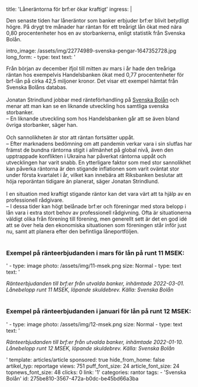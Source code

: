 title: 'Låneräntorna för brf:er ökar kraftigt'
ingress: |
  <p>Den senaste tiden har låneräntor som banker erbjuder brf:er blivit betydligt högre. På drygt tre månader har räntan för ett treårigt lån ökat med nära 0,80 procentenheter hos en av storbankerna, enligt statistik från Svenska Bolån.
  </p>
intro_image: /assets/img/22774989-svenska-pengar-1647352728.jpg
long_form:
  -
    type: text
    text: '<p>Från början av december ifjol till mitten av mars i år hade den treåriga räntan hos exempelvis Handelsbanken ökat med 0,77 procentenheter för brf-lån på cirka 42,5 miljoner kronor. Det visar ett exempel hämtat från Svenska Bolåns databas. <br><br>Jonatan Strindlund jobbar med ränteförhandling på <a href="https://svenskabolan.se/lan-till-brf">Svenska Bolån</a> och menar att man kan se en liknande utveckling hos samtliga svenska storbanker.<br>– En liknande utveckling som hos Handelsbanken går att se även bland övriga storbanker, säger han. <br><br>Och sannolikheten är stor att räntan fortsätter uppåt. <br>– Efter marknadens bedömning om att pandemin verkar vara i sin slutfas har främst de bundna räntorna stigit i allmänhet på global nivå, även den upptrappade konflikten i Ukraina har påverkat räntorna uppåt och utvecklingen har varit snabb. En ytterligare faktor som med stor sannolikhet kan påverka räntorna är den stigande inflationen som varit oväntat stor under första kvartalet i år, vilket kan innebära att Riksbanken beslutar att höja reporäntan tidigare än planerat, säger Jonatan Strindlund.<br><br>I en situation med kraftigt stigande räntor kan det vara värt att ta hjälp av en professionell rådgivare.<br>– I dessa tider kan högt belånade brf:er och föreningar med stora belopp i lån vara i extra stort behov av professionell rådgivning. Ofta är situationerna väldigt olika från förening till förening, men generellt sett är det en god idé att se över hela den ekonomiska situationen som föreningen står inför just nu, samt att planera efter den befintliga låneportföljen.<br><br></p><h3>Exempel på ränteerbjudanden i mars för lån på runt 11 MSEK:</h3>'
  -
    type: image
    photo: /assets/img/11-msek.png
    size: Normal
  -
    type: text
    text: '<p><i>Ränteerbjudanden till brf:er från utvalda banker, inhämtade 2022-03-01. Lånebelopp runt 11 MSEK, löpande skuldebrev. Källa: Svenska Bolån<br><br></i></p><h3>Exempel på ränteerbjudanden i januari för lån på runt 12 MSEK:</h3>'
  -
    type: image
    photo: /assets/img/12-msek.png
    size: Normal
  -
    type: text
    text: '<p><i>Ränteerbjudanden till brf:er från utvalda banker, inhämtade 2022-01-10. Lånebelopp runt 12 MSEK, löpande skuldebrev. Källa: Svenska Bolån</i></p>'
template: articles/article
sponsored: true
hide_from_home: false
artikel_typ: reportage
views: 751
puff_font_size: 24
article_font_size: 24
topnews_font_size: 48
clicks: 0
link: '1'
categories: rantor
tags:
  - 'Svenska Bolån'
id: 275be810-3567-472a-b0dc-be45bd66a3ba
